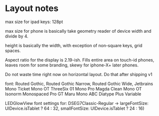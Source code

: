 #  Layout notes

max size for ipad keys: 128pt

max size for phone is basically take geometry reader of device width and divide by 4.

height is basically the width, with exception of non-square keys, grid spaces.


Aspect ratio for the display is 2.19-ish. Fills entire area on touch-id phones, leaves room for some branding, skewy for iphone-X+ later phones.

Do not waste time right now on horizontal layout. Do that after shipping v1


font: 
  Routed Gothic, 
  Routed Gothic Narrow, 
  Routed Gothic Wide,
  Jetbrains Mono
  Ticket Mono OT
  ThreeSix 01 Mono Pro
  Magda Clean Mono OT
  Isonorm Monospaced Pro
  GT Maru Mono
  ABC Diatype Plus Variable


LEDGlowView font settings for:
            DSEG7Classic-Regular -> largeFontSize: UIDevice.isTablet ? 64 : 32,
                                    smallFontSize: UIDevice.isTablet ? 24 : 16)

            